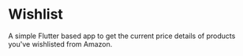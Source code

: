 # Wishlist
A simple Flutter based app to get the current price details of products you've wishlisted from Amazon.
